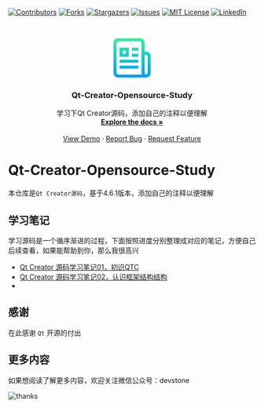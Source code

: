 <!-- PROJECT SHIELDS -->
<!--
*** I'm using markdown "reference style" links for readability.
*** Reference links are enclosed in brackets [ ] instead of parentheses ( ).
*** See the bottom of this document for the declaration of the reference variables
*** for contributors-url, forks-url, etc. This is an optional, concise syntax you may use.
*** https://www.markdownguide.org/basic-syntax/#reference-style-links
-->
[![Contributors][contributors-shield]][contributors-url]
[![Forks][forks-shield]][forks-url]
[![Stargazers][stars-shield]][stars-url]
[![Issues][issues-shield]][issues-url]
[![MIT License][license-shield]][license-url]
[![LinkedIn][linkedin-shield]][linkedin-url]



<!-- PROJECT LOGO -->
<br />
<p align="center">
  <a href="https://github.com/kevinlq/Qt-Creator-Opensource-Study">
    <img src="images/logo.png" alt="Logo" width="80" height="80">
  </a>

  <h3 align="center">Qt-Creator-Opensource-Study</h3>

  <p align="center">
    学习下Qt Creator源码，添加自己的注释以便理解
    <br />
    <a href="https://github.com/kevinlq/Qt-Creator-Opensource-Study"><strong>Explore the docs »</strong></a>
    <br />
    <br />
    <a href="https://github.com/kevinlq/Qt-Creator-Opensource-Study">View Demo</a>
    ·
    <a href="https://github.com/kevinlq/Qt-Creator-Opensource-Study/issues">Report Bug</a>
    ·
    <a href="https://github.com/kevinlq/Qt-Creator-Opensource-Study/issues">Request Feature</a>
  </p>
</p>


# Qt-Creator-Opensource-Study

本仓库是`Qt Creator源码`，基于4.6.1版本，添加自己的注释以便理解


## 学习笔记

学习源码是一个循序渐进的过程，下面按照进度分别整理成对应的笔记，方便自己后续查看，如果能帮助到你，那么我很高兴


- [Qt Creator 源码学习笔记01，初识QTC](https://mp.weixin.qq.com/s?__biz=MzIyNzY5NTQ1NQ==&mid=2247484676&idx=1&sn=c1bd8cbd78d8e098c22353f567cc3620&chksm=e85c0b34df2b822288a7baa016f4a64df47e5e119039836ff686cb2ad3a7e28a5808efc0c13a&token=1648903909&lang=zh_CN#rd)
- [Qt Creator 源码学习笔记02，认识框架结构结构](https://mp.weixin.qq.com/s?__biz=MzIyNzY5NTQ1NQ==&mid=2247484676&idx=1&sn=c1bd8cbd78d8e098c22353f567cc3620&chksm=e85c0b34df2b822288a7baa016f4a64df47e5e119039836ff686cb2ad3a7e28a5808efc0c13a&token=1648903909&lang=zh_CN#rd)
- 


## 感谢

在此感谢 `Qt` 开源的付出

## 更多内容

如果想阅读了解更多内容，欢迎关注微信公众号：devstone

![thanks](https://github.com/kevinlq/LQFramKit/blob/master/screen/qrcode_for_devstone.png)



<!-- MARKDOWN LINKS & IMAGES -->
<!-- https://www.markdownguide.org/basic-syntax/#reference-style-links -->
[contributors-shield]: https://img.shields.io/github/contributors/kevinlq/Qt-Creator-Opensource-Study.svg?style=for-the-badge
[contributors-url]: https://github.com/kevinlq/Qt-Creator-Opensource-Study/graphs/contributors
[forks-shield]: https://img.shields.io/github/forks/kevinlq/Qt-Creator-Opensource-Study.svg?style=for-the-badge
[forks-url]: https://github.com/kevinlq/Qt-Creator-Opensource-Study/network/members
[stars-shield]: https://img.shields.io/github/stars/kevinlq/Qt-Creator-Opensource-Study.svg?style=for-the-badge
[stars-url]: https://github.com/kevinlq/Qt-Creator-Opensource-Study/stargazers
[issues-shield]: https://img.shields.io/github/issues/kevinlq/Qt-Creator-Opensource-Study.svg?style=for-the-badge
[issues-url]: https://github.com/kevinlq/Qt-Creator-Opensource-Study/issues
[license-shield]: https://img.shields.io/github/license/kevinlq/Qt-Creator-Opensource-Study.svg?style=for-the-badge
[license-url]: https://github.com/kevinlq/Qt-Creator-Opensource-Study/blob/master/LICENSE.txt
[linkedin-shield]: https://img.shields.io/badge/-LinkedIn-black.svg?style=for-the-badge&logo=linkedin&colorB=555
[linkedin-url]: https://linkedin.com/in/kevinlq

